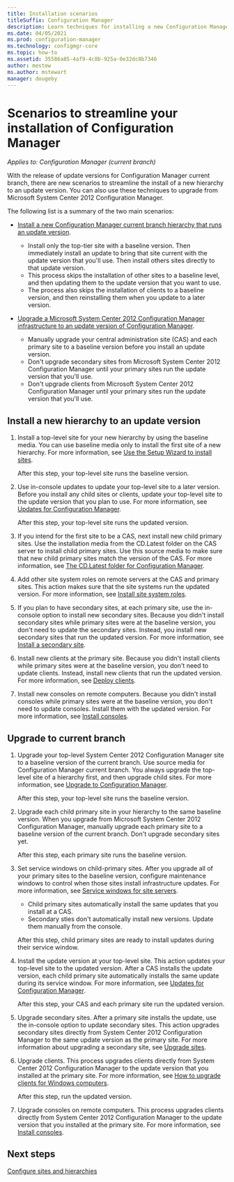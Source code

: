 ```yaml
---
title: Installation scenarios
titleSuffix: Configuration Manager
description: Learn techniques for installing a new Configuration Manager hierarchy when you update or upgrade a site.
ms.date: 04/05/2021
ms.prod: configuration-manager
ms.technology: configmgr-core
ms.topic: how-to
ms.assetid: 35586a85-4af9-4c8b-925a-0e32dc8b7346
author: mestew
ms.author: mstewart
manager: dougeby
---
```


# Scenarios to streamline your installation of Configuration Manager

*Applies to: Configuration Manager (current branch)*

With the release of update versions for Configuration Manager current branch, there are new scenarios to streamline the install of a new hierarchy to an update version. You can also use these techniques to upgrade from Microsoft System Center 2012 Configuration Manager.

The following list is a summary of the two main scenarios:

- [Install a new Configuration Manager current branch hierarchy that runs an update version](#install-a-new-hierarchy-to-an-update-version).

  - Install only the top-tier site with a baseline version. Then immediately install an update to bring that site current with the update version that you'll use. Then install others sites directly to that update version.
  - This process skips the installation of other sites to a baseline level, and then updating them to the update version that you want to use.
  - The process also skips the installation of clients to a baseline version, and then reinstalling them when you update to a later version.

- [Upgrade a Microsoft System Center 2012 Configuration Manager infrastructure to an update version of Configuration Manager](#upgrade-to-current-branch).

  - Manually upgrade your central administration site (CAS) and each primary site to a baseline version before you install an update version.
  - Don't upgrade secondary sites from Microsoft System Center 2012 Configuration Manager until your primary sites run the update version that you'll use.
  - Don't upgrade clients from Microsoft System Center 2012 Configuration Manager until your primary sites run the update version that you'll use.

## Install a new hierarchy to an update version

1. Install a top-level site for your new hierarchy by using the baseline media. You can use baseline media only to install the first site of a new hierarchy. For more information, see [Use the Setup Wizard to install sites](use-the-setup-wizard-to-install-sites.md).

    After this step, your top-level site runs the baseline version.

1. Use in-console updates to update your top-level site to a later version. Before you install any child sites or clients, update your top-level site to the update version that you plan to use. For more information, see [Updates for Configuration Manager](../../manage/updates.md).

    After this step, your top-level site runs the updated version.

1. If you intend for the first site to be a CAS, next install new child primary sites. Use the installation media from the CD.Latest folder on the CAS server to install child primary sites. Use this source media to make sure that new child primary sites match the version of the CAS. For more information, see [The CD.Latest folder for Configuration Manager](../../manage/the-cd.latest-folder.md).

1. Add other site system roles on remote servers at the CAS and primary sites. This action makes sure that the site systems run the updated version. For more information, see [Install site system roles](../configure/install-site-system-roles.md).

1. If you plan to have secondary sites, at each primary site, use the in-console option to install new secondary sites. Because you didn't install secondary sites while primary sites were at the baseline version, you don't need to update the secondary sites. Instead, you install new secondary sites that run the updated version. For more information, see [Install a secondary site](use-the-setup-wizard-to-install-sites.md#bkmk_secondary).

1. Install new clients at the primary site. Because you didn't install clients while primary sites were at the baseline version, you don't need to update clients. Instead, install new clients that run the updated version. For more information, see [Deploy clients](../../../clients/deploy/deploy-clients-to-windows-computers.md).

1. Install new consoles on remote computers. Because you didn't install consoles while primary sites were at the baseline version, you don't need to update consoles. Install them with the updated version. For more information, see [Install consoles](install-consoles.md).

## Upgrade to current branch

1. Upgrade your top-level System Center 2012 Configuration Manager site to a baseline version of the current branch. Use source media for Configuration Manager current branch. You always upgrade the top-level site of a hierarchy first, and then upgrade child sites. For more information, see [Upgrade to Configuration Manager](upgrade-to-configuration-manager.md).

    After this step, your top-level site runs the baseline version.

1. Upgrade each child primary site in your hierarchy to the same baseline version. When you upgrade from Microsoft System Center 2012 Configuration Manager, manually upgrade each primary site to a baseline version of the current branch. Don't upgrade secondary sites yet.

    After this step, each primary site runs the baseline version.

1. Set service windows on child-primary sites. After you upgrade all of your primary sites to the baseline version, configure maintenance windows to control when those sites install infrastructure updates. For more information, see [Service windows for site servers](../../manage/service-windows.md).

    - Child primary sites automatically install the same updates that you install at a CAS.
    - Secondary sties don't automatically install new versions. Update them manually from the console.

    After this step, child primary sites are ready to install updates during their service window.

1. Install the update version at your top-level site. This action updates your top-level site to the updated version. After a CAS installs the update version, each child primary site automatically installs the same update during its service window. For more information, see [Updates for Configuration Manager](../../manage/updates.md).

    After this step, your CAS and each primary site run the updated version.

1. Upgrade secondary sites. After a primary site installs the update, use the in-console option to update secondary sites. This action upgrades secondary sites directly from System Center 2012 Configuration Manager to the same update version as the primary site. For more information about upgrading a secondary site, see [Upgrade sites](upgrade-to-configuration-manager.md#upgrade-sites).

1. Upgrade clients. This process upgrades clients directly from System Center 2012 Configuration Manager to the update version that you installed at the primary site. For more information, see [How to upgrade clients for Windows computers](../../../clients/manage/upgrade/upgrade-clients-for-windows-computers.md).

    After this step, run the updated version.

1. Upgrade consoles on remote computers. This process upgrades clients directly from System Center 2012 Configuration Manager to the update version that you installed at the primary site. For more information, see [Install consoles](install-consoles.md).

## Next steps

[Configure sites and hierarchies](../configure/configure-sites-and-hierarchies.md)
